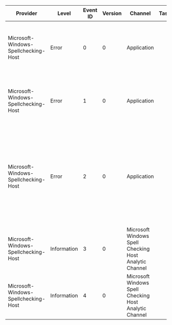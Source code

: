 Provider                              |  Level        |  Event ID  |  Version  |  Channel                                                 |  Task  |  Opcode   |  Keyword  |  Message
--------------------------------------|---------------|------------|-----------|----------------------------------------------------------|--------|-----------|-----------|------------------------------------------------------------------------------------------------------------------------------------------------------------
Microsoft-Windows-Spellchecking-Host  |  Error        |  0         |  0        |  Application                                             |        |           |           |  Failed instantiating third-party spellchecking provider: CLSID {clsid}, HRESULT {hresult}.
Microsoft-Windows-Spellchecking-Host  |  Error        |  1         |  0        |  Application                                             |        |           |           |  Failed instantiating third-party spellchecker: Language tag {string}, HRESULT {hresult}.
Microsoft-Windows-Spellchecking-Host  |  Error        |  2         |  0        |  Application                                             |        |           |           |  Failed initializing wordlist {Wordlist} in third-party spellchecker with Language tag {String}, HRESULT {Hresult}. The spellchecker will remain available.
Microsoft-Windows-Spellchecking-Host  |  Information  |  3         |  0        |  Microsoft Windows Spell Checking Host Analytic Channel  |        |  Send     |           |  Host started initializing third-party provider with wordlist {Wordlist}.
Microsoft-Windows-Spellchecking-Host  |  Information  |  4         |  0        |  Microsoft Windows Spell Checking Host Analytic Channel  |        |  Receive  |           |  Host finished initializing third-party provider with wordlist {Wordlist}.